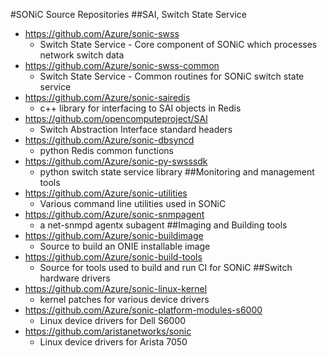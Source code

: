 #SONiC Source Repositories
##SAI, Switch State Service
- https://github.com/Azure/sonic-swss
	- Switch State Service - Core component of SONiC which processes network switch data    
- https://github.com/Azure/sonic-swss-common
	- Switch State Service - Common routines for SONiC switch state service
- https://github.com/Azure/sonic-sairedis
	- c++ library for interfacing to SAI objects in Redis 
- https://github.com/opencomputeproject/SAI
	- Switch Abstraction Interface standard headers
- https://github.com/Azure/sonic-dbsyncd
	- python Redis common functions
- https://github.com/Azure/sonic-py-swsssdk
	- python switch state service library
##Monitoring and management tools 
- https://github.com/Azure/sonic-utilities
	- Various command line utilities used in SONiC
- https://github.com/Azure/sonic-snmpagent
	- a net-snmpd agentx subagent 
##Imaging and Building tools
- https://github.com/Azure/sonic-buildimage
	- Source to build an ONIE installable image 
- https://github.com/Azure/sonic-build-tools
	- Source for tools used to build and run CI for SONiC
##Switch hardware drivers
- https://github.com/Azure/sonic-linux-kernel
	- kernel patches for various device drivers
- https://github.com/Azure/sonic-platform-modules-s6000
	- Linux device drivers for Dell S6000
- https://github.com/aristanetworks/sonic
	- Linux device drivers for Arista 7050
